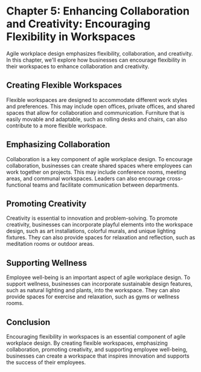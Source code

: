Chapter 5: Enhancing Collaboration and Creativity: Encouraging Flexibility in Workspaces
========================================================================================

Agile workplace design emphasizes flexibility, collaboration, and creativity. In this chapter, we'll explore how businesses can encourage flexibility in their workspaces to enhance collaboration and creativity.

Creating Flexible Workspaces
----------------------------

Flexible workspaces are designed to accommodate different work styles and preferences. This may include open offices, private offices, and shared spaces that allow for collaboration and communication. Furniture that is easily movable and adaptable, such as rolling desks and chairs, can also contribute to a more flexible workspace.

Emphasizing Collaboration
-------------------------

Collaboration is a key component of agile workplace design. To encourage collaboration, businesses can create shared spaces where employees can work together on projects. This may include conference rooms, meeting areas, and communal workspaces. Leaders can also encourage cross-functional teams and facilitate communication between departments.

Promoting Creativity
--------------------

Creativity is essential to innovation and problem-solving. To promote creativity, businesses can incorporate playful elements into the workspace design, such as art installations, colorful murals, and unique lighting fixtures. They can also provide spaces for relaxation and reflection, such as meditation rooms or outdoor areas.

Supporting Wellness
-------------------

Employee well-being is an important aspect of agile workplace design. To support wellness, businesses can incorporate sustainable design features, such as natural lighting and plants, into the workspace. They can also provide spaces for exercise and relaxation, such as gyms or wellness rooms.

Conclusion
----------

Encouraging flexibility in workspaces is an essential component of agile workplace design. By creating flexible workspaces, emphasizing collaboration, promoting creativity, and supporting employee well-being, businesses can create a workspace that inspires innovation and supports the success of their employees.
